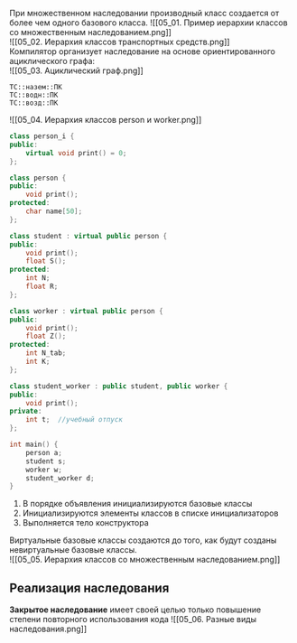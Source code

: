 При множественном наследовании производный класс создается от более чем одного базового класса.
![[05_01. Пример иерархии классов со множественным наследованием.png]]  
![[05_02. Иерархия классов транспортных средств.png]]  
Компилятор организует наследование на основе ориентированного ациклического графа:  
![[05_03. Ациклический граф.png]]  
```
ТС::назем::ПК
ТС::водн::ПК
ТС::возд::ПК
```
![[05_04. Иерархия классов person и worker.png]]  
```cpp
class person_i {
public:
	virtual void print() = 0;
};

class person {
public:
	void print();
protected:
	char name[50];
};

class student : virtual public person {
public:
	void print();
	float S();
protected:
	int N;
	float R;
};

class worker : virtual public person {
public:
	void print();
	float Z();
protected:
	int N_tab;
	int K;
};

class student_worker : public student, public worker {
public:
	void print();
private:
	int t;  //учебный отпуск
};

int main() {
	person a;
	student s;
	worker w;
	student_worker d;
}
```
1. В порядке объявления инициализируются базовые классы
2. Инициализируются элементы классов в списке инициализаторов
3. Выполняется тело конструктора
  
Виртуальные базовые классы создаются до того, как будут созданы невиртуальные базовые классы.  
![[05_05. Иерархия классов со множественным наследованием.png]]  
## Реализация наследования
**Закрытое наследование** имеет своей целью только повышение степени повторного использования кода 
![[05_06. Разные виды наследования.png]]